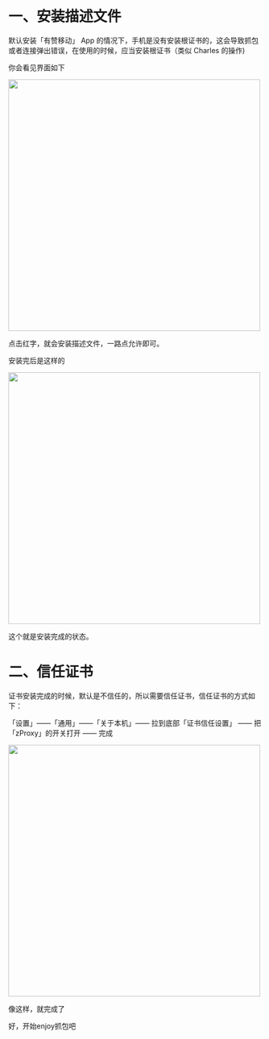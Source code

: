 # 一、安装描述文件
默认安装「有赞移动」 App 的情况下，手机是没有安装根证书的，这会导致抓包或者连接弹出错误，在使用的时候，应当安装根证书（类似 Charles 的操作)


你会看见界面如下


<img src="https://img.yzcdn.cn/public_files/2018/11/16/5b81a436f10ed0dc78b9fa3b56e6dbb1.png" width="500" />


点击红字，就会安装描述文件，一路点允许即可。

安装完后是这样的


<img src="https://img.yzcdn.cn/public_files/2018/11/16/d02c1e243cfbf6ec4f51a2703660796a.png" width="500" />


这个就是安装完成的状态。

# 二、信任证书
证书安装完成的时候，默认是不信任的，所以需要信任证书，信任证书的方式如下：


「设置」——「通用」——「关于本机」—— 拉到底部「证书信任设置」 —— 把 「zProxy」的开关打开 —— 完成


<img src="https://img.yzcdn.cn/public_files/2018/11/16/2783949023fd2f9a6b1a730cfb54f204.png" width="500" />


像这样，就完成了

好，开始enjoy抓包吧
